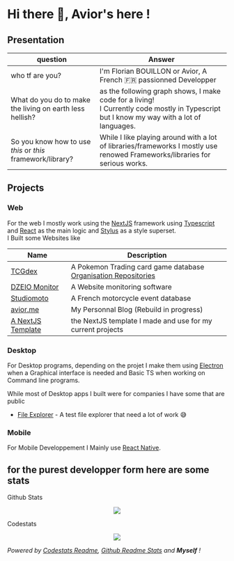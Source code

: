 # Hi there :wave:, Avior's here !

## Presentation

| question                                                   | Answer                                                                                                                                     |
|------------------------------------------------------------|--------------------------------------------------------------------------------------------------------------------------------------------|
| who tf are you?                                            | I'm Florian BOUILLON or Avior, A French 🇫🇷 passionned Developper                                                                           |
| What do you do to make the living on earth less hellish?   | as the following graph shows, I make code for a living!<br />I Currently code mostly in Typescript but I know my way with a lot of languages. |
| So you know how to use _this_ or _this_ framework/library? | While I like playing around with a lot of libraries/frameworks I mostly use renowed Frameworks/libraries for serious works.                |

## Projects

### Web

For the web I mostly work using the [NextJS](https://nextjs.org/) framework using [Typescript](https://www.typescriptlang.org/) and [React](https://reactjs.org/) as the main logic and [Stylus](https://stylus-lang.com/) as a style superset.  
I Built some Websites like

| Name                                                               | Description                                                                                 |
|--------------------------------------------------------------------|---------------------------------------------------------------------------------------------|
| [TCGdex](https://www.tcgdex.net)                                   | A Pokemon Trading card game database [Organisation Repositories](https://github.com/tcgdex) |
| [DZEIO Monitor](https://monitor.dzeio.com)                         | A Website monitoring software                                                               |
| [Studiomoto](https://www.studiomoto.fr)                            | A French motorcycle event database                                                          |
| [avior.me](https://wwww.avior.me)                                  | My Personnal Blog (Rebuild in progress)                                                     |
| [A NextJS Template](https://github.com/Aviortheking/next-template) | the NextJS template I made and use for my current projects                                  |

### Desktop

For Desktop programs, depending on the projet I make them using [Electron]() when a Graphical interface is needed and Basic TS when working on Command line programs.

While most of Desktop apps I built were for companies I have some that are public
- [File Explorer](https://github.com/Aviortheking/Delta-File-Manager) - A test file explorer that need a lot of work 😅

### Mobile

For Mobile Developpement I Mainly use [React Native](https://reactnative.dev/).

## for the purest developper form here are some stats
Github Stats
<p align="center">
  <img src="https://github-readme-stats.vercel.app/api?username=aviortheking&count_private=true&show_icons=true" />
</p>
Codestats
<p align="center">
  <img src="https://codestats-readme.vercel.app/api/top-langs/?username=aviortheking&language_count=10&layout=compact" />
</p>





_Powered by [Codestats Readme](https://github.com/Aviortheking/codestats-readme), [Github Readme Stats](https://github.com/anuraghazra/github-readme-stats) and __Myself__ !_
